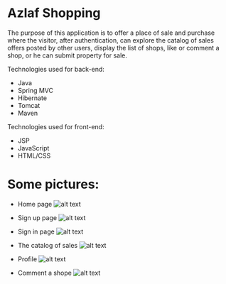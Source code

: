 # Azlaf Shopping

The purpose of this application is to offer a place of sale and purchase where the visitor, after authentication, can explore the catalog of sales offers posted by other users, display the list of shops, like or comment a shop, or he can submit property for sale.

Technologies used for back-end:
- Java
- Spring MVC
- Hibernate
- Tomcat
- Maven

Technologies used for front-end:
- JSP
- JavaScript
- HTML/CSS

# Some pictures:

- Home page
![alt text](https://scontent.ffez1-1.fna.fbcdn.net/v/t1.0-9/50029859_383221192222693_4219709715103350784_o.png?_nc_cat=111&_nc_ht=scontent.ffez1-1.fna&oh=c4d062f19aa8068472366081b3d1f614&oe=5CFF1A1D)

- Sign up page
![alt text](https://scontent.ffez1-1.fna.fbcdn.net/v/t1.0-9/49895574_383222192222593_2326232868235247616_o.png?_nc_cat=109&_nc_ht=scontent.ffez1-1.fna&oh=8c6f467c5ac3076ab427d2de7373a84b&oe=5CC6B1FC)

- Sign in page
![alt text](https://scontent.ffez1-1.fna.fbcdn.net/v/t1.0-9/49896460_383222152222597_6068794488669601792_o.png?_nc_cat=101&_nc_ht=scontent.ffez1-1.fna&oh=10a9598232bf1728dfc9d9838d804e26&oe=5CD3FC58)

- The catalog of sales
![alt text](https://scontent.ffez1-1.fna.fbcdn.net/v/t1.0-9/50282444_383222478889231_4924872675714662400_o.png?_nc_cat=109&_nc_ht=scontent.ffez1-1.fna&oh=2e14118171105a140135f051f9aed583&oe=5CFF4D8C)

- Profile
![alt text](https://scontent.ffez1-2.fna.fbcdn.net/v/t1.0-9/50565969_383222462222566_3253232023556325376_o.png?_nc_cat=104&_nc_ht=scontent.ffez1-2.fna&oh=247fc5938a3c41437b93d7a096169bce&oe=5CD1F382)

- Comment a shope
![alt text](https://scontent.ffez1-2.fna.fbcdn.net/v/t1.0-9/50058608_383222532222559_6670447663705489408_o.png?_nc_cat=104&_nc_ht=scontent.ffez1-2.fna&oh=9c029584a443e1aa874f00cba9866bbb&oe=5CC711E2)
